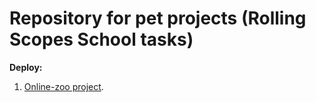 # Repository for pet projects (Rolling Scopes School tasks)

**Deploy:** 

1. [Online-zoo project](https://ponomareva-nina.github.io/RS-School-projects/online-zoo/dist/pages/main/).
